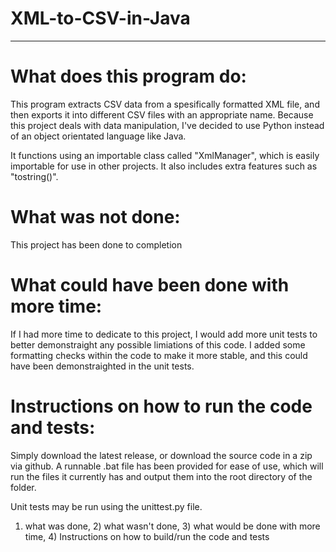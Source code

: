 # XML-to-CSV-in-Java
-----------------------

# What does this program do:
This program extracts CSV data from a spesifically formatted XML file, and
then exports it into different CSV files with an appropriate name.
Because this project deals with data manipulation, I've decided to
use Python instead of an object orientated language like Java.

It functions using an importable class called "XmlManager",
which is easily importable for use in other projects. It also includes
extra features such as "tostring()".

# What was not done:
This project has been done to completion

# What could have been done with more time:
If I had more time to dedicate to this project,
I would add more unit tests to better demonstraight any possible limiations of this code.
I added some formatting checks within the code to make it more stable, and this could
have been demonstraighted in the unit tests.

# Instructions on how to run the code and tests:
Simply download the latest release, or download the source code in a zip via github.
A runnable .bat file has been provided for ease of use, which will run the files
it currently has and output them into the root directory of the folder.

Unit tests may be run using the unittest.py file.





1) what was done, 2) what wasn't done, 3) what would be done with more time, 4) Instructions on how to build/run the code and tests


